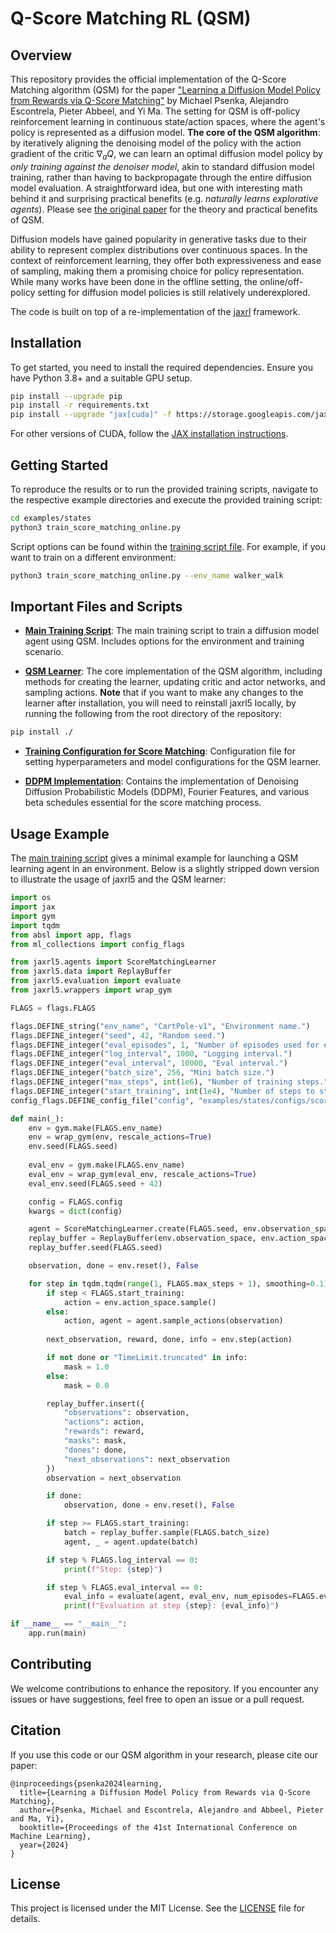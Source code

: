 # Q-Score Matching RL (QSM)

## Overview

This repository provides the official implementation of the Q-Score Matching algorithm (QSM) for the paper ["Learning a Diffusion Model Policy from Rewards via Q-Score Matching"](https://arxiv.org/abs/2312.11752) by Michael Psenka, Alejandro Escontrela, Pieter Abbeel, and Yi Ma. The setting for QSM is off-policy reinforcement learning in continuous state/action spaces, where the agent's policy is represented as a diffusion model. **The core of the QSM algorithm**: by iteratively aligning the denoising model of the policy with the action gradient of the critic $\nabla_a Q$, we can learn an optimal diffusion model policy by *only training against the denoiser model*, akin to standard diffusion model training, rather than having to backpropagate through the entire diffusion model evaluation. A straightforward idea, but one with interesting math behind it and surprising practical benefits (e.g. *naturally learns explorative agents*). Please see [the original paper](https://arxiv.org/abs/2312.11752) for the theory and practical benefits of QSM.

Diffusion models have gained popularity in generative tasks due to their ability to represent complex distributions over continuous spaces. In the context of reinforcement learning, they offer both expressiveness and ease of sampling, making them a promising choice for policy representation. While many works have been done in the offline setting, the online/off-policy setting for diffusion model policies is still relatively underexplored.

The code is built on top of a re-implementation of the [jaxrl](https://github.com/ikostrikov/jaxrl) framework.

## Installation

To get started, you need to install the required dependencies. Ensure you have Python 3.8+ and a suitable GPU setup.

```bash
pip install --upgrade pip
pip install -r requirements.txt
pip install --upgrade "jax[cuda]" -f https://storage.googleapis.com/jax-releases/jax_cuda_releases.html
```

For other versions of CUDA, follow the [JAX installation instructions](https://github.com/google/jax#pip-installation-gpu-cuda).

## Getting Started

To reproduce the results or to run the provided training scripts, navigate to the respective example directories and execute the provided training script:

```bash
cd examples/states
python3 train_score_matching_online.py
```

Script options can be found within the [training script file](examples/states/train_score_matching_online.py). For example, if you want to train on a different environment:

```bash
python3 train_score_matching_online.py --env_name walker_walk
```

## Important Files and Scripts

- **[Main Training Script](examples/states/train_score_matching_online.py)**: The main training script to train a diffusion model agent using QSM. Includes options for the environment and training scenario.

- **[QSM Learner](jaxrl5/agents/score_matching/score_matching_learner.py)**: The core implementation of the QSM algorithm, including methods for creating the learner, updating critic and actor networks, and sampling actions. **Note** that if you want to make any changes to the learner after installation, you will need to reinstall jaxrl5 locally, by running the following from the root directory of the repository:
```bash
pip install ./
```

- **[Training Configuration for Score Matching](examples/states/configs/score_matching_config.py)**: Configuration file for setting hyperparameters and model configurations for the QSM learner.

- **[DDPM Implementation](jaxrl5/networks/diffusion.py)**: Contains the implementation of Denoising Diffusion Probabilistic Models (DDPM), Fourier Features, and various beta schedules essential for the score matching process.


## Usage Example

The [main training script](examples/states/train_score_matching_online.py) gives a minimal example for launching a QSM learning agent in an environment. Below is a slightly stripped down version to illustrate the usage of jaxrl5 and the QSM learner:

```python
import os
import jax
import gym
import tqdm
from absl import app, flags
from ml_collections import config_flags

from jaxrl5.agents import ScoreMatchingLearner
from jaxrl5.data import ReplayBuffer
from jaxrl5.evaluation import evaluate
from jaxrl5.wrappers import wrap_gym

FLAGS = flags.FLAGS

flags.DEFINE_string("env_name", "CartPole-v1", "Environment name.")
flags.DEFINE_integer("seed", 42, "Random seed.")
flags.DEFINE_integer("eval_episodes", 1, "Number of episodes used for evaluation.")
flags.DEFINE_integer("log_interval", 1000, "Logging interval.")
flags.DEFINE_integer("eval_interval", 10000, "Eval interval.")
flags.DEFINE_integer("batch_size", 256, "Mini batch size.")
flags.DEFINE_integer("max_steps", int(1e6), "Number of training steps.")
flags.DEFINE_integer("start_training", int(1e4), "Number of steps to start training.")
config_flags.DEFINE_config_file("config", "examples/states/configs/score_matching_config.py", "Training configuration file.")

def main(_):
    env = gym.make(FLAGS.env_name)
    env = wrap_gym(env, rescale_actions=True)
    env.seed(FLAGS.seed)
    
    eval_env = gym.make(FLAGS.env_name)
    eval_env = wrap_gym(eval_env, rescale_actions=True)
    eval_env.seed(FLAGS.seed + 42)

    config = FLAGS.config
    kwargs = dict(config)

    agent = ScoreMatchingLearner.create(FLAGS.seed, env.observation_space, env.action_space, **kwargs)
    replay_buffer = ReplayBuffer(env.observation_space, env.action_space, FLAGS.max_steps)
    replay_buffer.seed(FLAGS.seed)

    observation, done = env.reset(), False

    for step in tqdm.tqdm(range(1, FLAGS.max_steps + 1), smoothing=0.1):
        if step < FLAGS.start_training:
            action = env.action_space.sample()
        else:
            action, agent = agent.sample_actions(observation)
        
        next_observation, reward, done, info = env.step(action)

        if not done or "TimeLimit.truncated" in info:
            mask = 1.0
        else:
            mask = 0.0

        replay_buffer.insert({
            "observations": observation,
            "actions": action,
            "rewards": reward,
            "masks": mask,
            "dones": done,
            "next_observations": next_observation
        })
        observation = next_observation

        if done:
            observation, done = env.reset(), False

        if step >= FLAGS.start_training:
            batch = replay_buffer.sample(FLAGS.batch_size)
            agent, _ = agent.update(batch)

        if step % FLAGS.log_interval == 0:
            print(f"Step: {step}")

        if step % FLAGS.eval_interval == 0:
            eval_info = evaluate(agent, eval_env, num_episodes=FLAGS.eval_episodes)
            print(f"Evaluation at step {step}: {eval_info}")

if __name__ == "__main__":
    app.run(main)
```

## Contributing

We welcome contributions to enhance the repository. If you encounter any issues or have suggestions, feel free to open an issue or a pull request.

## Citation

If you use this code or our QSM algorithm in your research, please cite our paper:

```
@inproceedings{psenka2024learning,
  title={Learning a Diffusion Model Policy from Rewards via Q-Score Matching},
  author={Psenka, Michael and Escontrela, Alejandro and Abbeel, Pieter and Ma, Yi},
  booktitle={Proceedings of the 41st International Conference on Machine Learning},
  year={2024}
}
```

## License

This project is licensed under the MIT License. See the [LICENSE](LICENSE) file for details.
